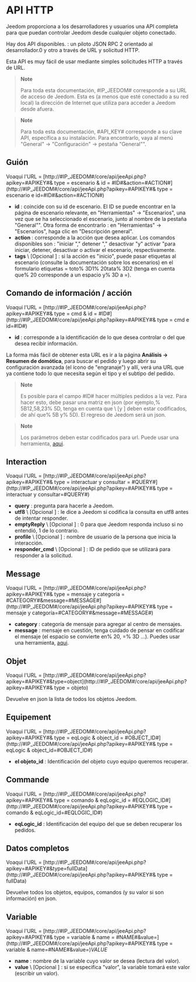 # API HTTP

Jeedom proporciona a los desarrolladores y usuarios una API completa para que puedan controlar Jeedom desde cualquier objeto conectado.

Hay dos API disponibles. : un piloto JSON RPC 2 orientado al desarrollador.0 y otro a través de URL y solicitud HTTP.

Esta API es muy fácil de usar mediante simples solicitudes HTTP a través de URL.

> **Note**
>
> Para toda esta documentación, \#IP\_JEEDOM\# corresponde a su URL de acceso de Jeedom. Esta es (a menos que esté conectado a su red local) la dirección de Internet que utiliza para acceder a Jeedom desde afuera.

> **Note**
>
> Para toda esta documentación, \#API\_KEY\# corresponde a su clave API, específica a su instalación. Para encontrarlo, vaya al menú "General" → "Configuración" → pestaña "General"".

## Guión

Voaqui l'URL = [http://\#IP\_JEEDOM\#/core/api/jeeApi.php?apikey=\#APIKEY\#& type = escenario & id = \#ID\#&action=\#ACTION\#](http://#IP_JEEDOM#/core/api/jeeApi.php?apikey=#APIKEY#& type = escenario e id=#ID#&action=#ACTION#)

- **id** : coincide con su id de escenario. El ID se puede encontrar en la página de escenario relevante, en "Herramientas" → "Escenarios", una vez que se ha seleccionado el escenario, junto al nombre de la pestaña "General"". Otra forma de encontrarlo : en "Herramientas" → "Escenarios", haga clic en "Descripción general".
- **action** : corresponde a la acción que desea aplicar. Los comandos disponibles son : "iniciar "," detener "," desactivar "y" activar "para iniciar, detener, desactivar o activar el escenario, respectivamente.
- **tags** \ [Opcional \] : si la acción es &quot;inicio&quot;, puede pasar etiquetas al escenario (consulte la documentación sobre los escenarios) en el formulario etiquetas = toto% 3D1% 20tata% 3D2 (tenga en cuenta que% 20 corresponde a un espacio y% 3D a =).

##  Comando de información / acción

Voaqui l'URL = [http://\#IP\_JEEDOM\#/core/api/jeeApi.php?apikey=\#APIKEY\#& type = cmd & id = \#ID\#](http://#IP_JEEDOM#/core/api/jeeApi.php?apikey=#APIKEY#& type = cmd e id=#ID#)

- **id** : corresponde a la identificación de lo que desea controlar o del que desea recibir información.

La forma más fácil de obtener esta URL es ir a la página **Análisis → Resumen de domótica**, para buscar el pedido y luego abrir su configuración avanzada (el ícono de "engranaje") y allí, verá una URL que ya contiene todo lo que necesita según el tipo y el subtipo del pedido.

> **Note**
>
> Es posible para el campo \#ID\# hacer múltiples pedidos a la vez. Para hacer esto, debe pasar una matriz en json (por ejemplo,% 5B12,58,23% 5D, tenga en cuenta que \ [y \] deben estar codificados, de ahí que% 5B y% 5D). El regreso de Jeedom será un json.

> **Note**
>
> Los parámetros deben estar codificados para url. Puede usar una herramienta, [aqui](https://meyerweb.com/eric/tools/dencoder/).

## Interaction

Voaqui l'URL = [http://\#IP\_JEEDOM\#/core/api/jeeApi.php?apikey=\#APIKEY\#& type = interactuar y consultar = \#QUERY\#](http://#IP_JEEDOM#/core/api/jeeApi.php?apikey=#APIKEY#& type = interactuar y consultar=#QUERY#)

- **query** : pregunta para hacerle a Jeedom.
- **utf8** \ [Opcional \] : le dice a Jeedom si codifica la consulta en utf8 antes de intentar responder.
- **emptyReply** \ [Opcional \] : 0 para que Jeedom responda incluso si no entendió, 1 de lo contrario.
- **profile** \ [Opcional \] : nombre de usuario de la persona que inicia la interacción.
- **responder\_cmd** \ [Opcional \] : ID de pedido que se utilizará para responder a la solicitud.

## Message

Voaqui l'URL = [http://\#IP\_JEEDOM\#/core/api/jeeApi.php?apikey=\#APIKEY\#& type = mensaje y categoría = \#CATEGORY\#&message=\#MESSAGE\#](http://#IP_JEEDOM#/core/api/jeeApi.php?apikey=#APIKEY#& type = mensaje y categoría=#CATEGORY#&message=#MESSAGE#)

- **category** : categoría de mensaje para agregar al centro de mensajes.
- **message** : mensaje en cuestión, tenga cuidado de pensar en codificar el mensaje (el espacio se convierte en% 20, =% 3D ...). Puedes usar una herramienta, [aqui](https://meyerweb.com/eric/tools/dencoder/).

## Objet

Voaqui l'URL = [http://\#IP\_JEEDOM\#/core/api/jeeApi.php?apikey=\#APIKEY\#&type=object](http://#IP_JEEDOM#/core/api/jeeApi.php?apikey=#APIKEY#& type = objeto)

Devuelve en json la lista de todos los objetos Jeedom.

## Equipement

Voaqui l'URL = [http://\#IP\_JEEDOM\#/core/api/jeeApi.php?apikey=\#APIKEY\#& type = eqLogic & object\_id = \#OBJECT\_ID\#](http://#IP_JEEDOM#/core/api/jeeApi.php?apikey=#APIKEY#& type = eqLogic & object_id=#OBJECT_ID#)

- **el objeto\_id** : Identificación del objeto cuyo equipo queremos recuperar.

## Commande

Voaqui l'URL = [http://\#IP\_JEEDOM\#/core/api/jeeApi.php?apikey=\#APIKEY\#& type = comando & eqLogic\_id = \#EQLOGIC\_ID\#](http://#IP_JEEDOM#/core/api/jeeApi.php?apikey=#APIKEY#& type = comando & eqLogic_id=#EQLOGIC_ID#)

- **eqLogic\_id** : Identificación del equipo del que se deben recuperar los pedidos.

## Datos completos

Voaqui l'URL = [http://\#IP\_JEEDOM\#/core/api/jeeApi.php?apikey=\#APIKEY\#&type=fullData](http://#IP_JEEDOM#/core/api/jeeApi.php?apikey=#APIKEY#& type = fullData)

Devuelve todos los objetos, equipos, comandos (y su valor si son información) en json.

## Variable

Voaqui l'URL = [http://\#IP\_JEEDOM\#/core/api/jeeApi.php?apikey=\#APIKEY\#& type = variable & name = \#NAME\#&value=](http://#IP_JEEDOM#/core/api/jeeApi.php?apikey=#APIKEY#& type = variable & name=#NAME#&value=)*VALUE*

- **name** : nombre de la variable cuyo valor se desea (lectura del valor).
- **value** \ [Opcional \] : si se especifica &quot;valor&quot;, la variable tomará este valor (escribir un valor).
